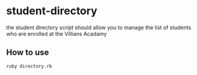 # student-directory

the student directory script should allow you to manage the list of students who are enrolled at the Villians Acadamy

## How to use

```shell
ruby directory.rb
```
